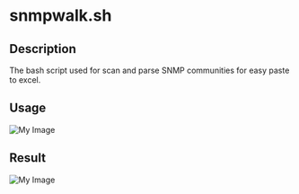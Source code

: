 # snmpwalk.sh

## Description

The bash script used for scan and parse SNMP communities for easy paste to excel.

## Usage

![My Image](pics/ex_1.PNG)

## Result

![My Image](pics/ex_2.PNG)